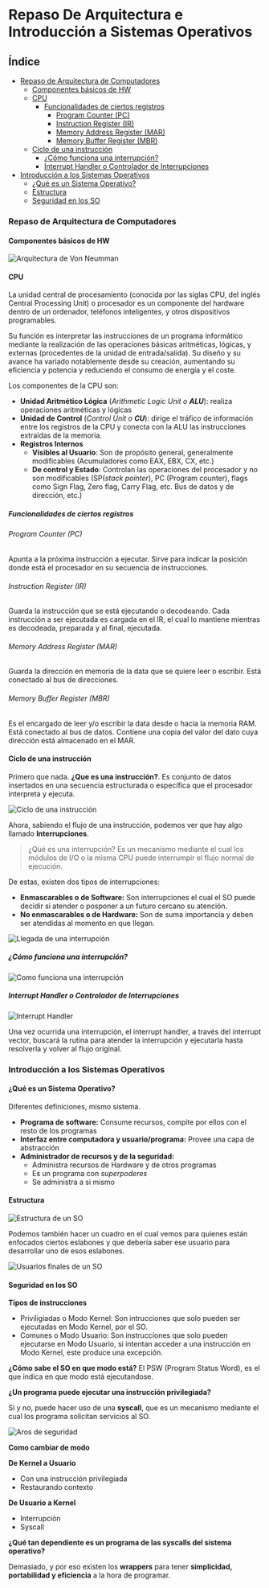 # Repaso De Arquitectura e Introducción a Sistemas Operativos

## Índice
- [Repaso de Arquitectura de Computadores](#repaso-de-arquitectura-de-computadores)  
    - [Componentes básicos de HW](#componentes-básicos-de-hw)
    - [CPU](#cpu)
        - [Funcionalidades de ciertos registros](#funcionalidades-de-ciertos-registros)
            - [Program Counter (PC)](#program-counter-pc)
            - [Instruction Register (IR)](#instruction-register-ir)
            - [Memory Address Register (MAR)](#memory-address-register-mar)
            - [Memory Buffer Register (MBR)](#memory-buffer-register-mbr)
    - [Ciclo de una instrucción](#ciclo-de-una-instrucción)
        - [¿Cómo funciona una interrupción?](#cómo-funciona-una-interrupción)
        - [Interrupt Handler o Controlador de Interrupciones](#interrupt-handler-o-controlador-de-interrupciones)
- [Introducción a los Sistemas Operativos](#introducción-a-los-sistemas-operativos)
    - [¿Qué es un Sistema Operativo?](#qué-es-un-sistema-operativo)
    - [Estructura](#estructura)
    - [Seguridad en los SO](#seguridad-en-los-so)

### Repaso de Arquitectura de Computadores

#### Componentes básicos de HW

![Arquitectura de Von Neumman](./img/Imagen21.jpeg)

#### CPU

La unidad central de procesamiento (conocida por las siglas CPU, del inglés Central Processing Unit) o procesador es un componente del hardware dentro de un ordenador, teléfonos inteligentes, y otros dispositivos programables.

Su función es interpretar las instrucciones de un programa informático mediante la realización de las operaciones básicas aritméticas, lógicas, y externas (procedentes de la unidad de entrada/salida). Su diseño y su avance ha variado notablemente desde su creación, aumentando su eficiencia y potencia y reduciendo el consumo de energía y el coste. 

Los componentes de la CPU son:
- **Unidad Aritmético Lógica** (*Arithmetic Logic Unit o **ALU***): realiza operaciones aritméticas y lógicas
- **Unidad de Control** (*Control Unit o **CU***): dirige el tráfico de información entre los registros de la CPU y conecta con la ALU las instrucciones extraídas de la memoria.
- **Registros Internos**
    -  **Visibles al Usuario**: Son de propósito general, generalmente modificables (Acumuladores como EAX, EBX, CX, etc.)
    - **De control y Estado**: Controlan las operaciones del procesador y no son modificables (SP(*stack pointer*), PC (Program counter), flags como Sign Flag, Zero flag, Carry Flag, etc. Bus de datos y de dirección, etc.)

##### Funcionalidades de ciertos registros

###### Program Counter (PC)

Apunta a la próxima instrucción a ejecutar. Sirve para indicar la posición donde está el procesador en su secuencia de instrucciones.

###### Instruction Register (IR)

Guarda la instrucción que se está ejecutando o decodeando. Cada instrucción a ser ejecutada es cargada en el IR, el cual lo mantiene mientras es decodeada, preparada y al final, ejecutada.

###### Memory Address Register (MAR)

Guarda la dirección en memoria de la data que se quiere leer o escribir. Está conectado al bus de direcciones.

###### Memory Buffer Register (MBR)

Es el encargado de leer y/o escribir la data desde o hacia la memoria RAM. Está conectado al bus de datos. Contiene una copia del valor del dato cuya dirección está almacenado en el MAR. 

#### Ciclo de una instrucción

Primero que nada. **¿Que es una instrucción?**. Es conjunto de datos insertados en una secuencia estructurada o específica que el procesador interpreta y ejecuta. 

![Ciclo de una instrucción](./img/Imagen22.png)

Ahora, sabiendo el flujo de una instrucción, podemos ver que hay algo llamado **Interrupciones**.

> ¿Qué es una interrupción? Es un mecanismo mediante el cual los módulos de I/O o la misma CPU puede interrumpir el flujo normal de ejecución.

De estas, existen dos tipos de interrupciones:
- **Enmascarables o de Software:** Son interrupciones el cual el SO puede decidir si atender o posponer a un futuro cercano su atención.
- **No enmascarables o de Hardware:** Son de suma importancia y deben ser atendidas al momento en que llegan. 

![Llegada de una interrupción](./img/Imagen23.png)

##### ¿Cómo funciona una interrupción?

![Como funciona una interrupción](./img/Imagen24.png)

##### Interrupt Handler o Controlador de Interrupciones

![Interrupt Handler](./img/Imagen25.png)

Una vez ocurrida una interrupción, el interrupt handler, a través del interrupt vector, buscará la rutina para atender la interrupción y ejecutarla hasta resolverla y volver al flujo original.

### Introducción a los Sistemas Operativos

#### ¿Qué es un Sistema Operativo?

Diferentes definiciones, mismo sistema.
- **Programa de software:** Consume recursos, compite por ellos con el resto de los programas
- **Interfaz entre computadora y usuario/programa:** Provee una capa de abstracción
- **Administrador de recursos y de la seguridad:**
    - Administra recursos de Hardware y de otros programas
    - Es un programa con *superpoderes*
    - Se administra a si mismo

#### Estructura

![Estructura de un SO](./img/Imagen26.png)

Podemos también hacer un cuadro en el cual vemos para quienes están enfocados ciertos eslabones y que debería saber ese usuario para desarrollar uno de esos eslabones.

![Usuarios finales de un SO](./img/Imagen27.png)

#### Seguridad en los SO

**Tipos de instrucciones**
 - Priviligiadas o Modo Kernel: Son intrucciones que solo pueden ser ejecutadas en Modo Kernel, por el SO.
 - Comunes o Modo Usuario: Son instrucciones que solo pueden ejecutarse en Modo Usuario, si intentan acceder a una instrucción en Modo Kernel, este produce una excepción.

**¿Cómo sabe el SO en que modo está?**
El PSW (Program Status Word), es el que indica en que modo está ejecutandose.

**¿Un programa puede ejecutar una instrucción privilegiada?**

Si y no, puede hacer uso de una **syscall**, que es un mecanismo mediante el cual los programa solicitan servicios al SO.

![Aros de seguridad](./img/Imagen28.png)

**Como cambiar de modo**

**De Kernel a Usuario**
- Con una instrucción privilegiada
- Restaurando contexto

**De Usuario a Kernel**
- Interrupción
- Syscall

**¿Qué tan dependiente es un programa de las syscalls del sistema operativo?**

Demasiado, y por eso existen los **wrappers** para tener **simplicidad, portabilidad y eficiencia** a la hora de programar.
